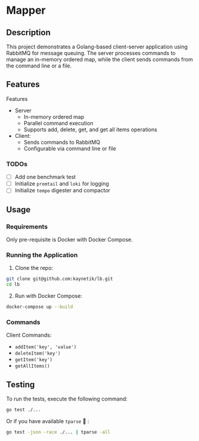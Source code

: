 # Mapper

## Description

This project demonstrates a Golang-based client-server application using RabbitMQ for message queuing. The server
processes commands to manage an in-memory ordered map, while the client sends commands from the command line or a file.

## Features

Features

- Server
    - In-memory ordered map
    - Parallel command execution
    - Supports add, delete, get, and get all items operations
- Client:
    - Sends commands to RabbitMQ
    - Configurable via command line or file

### TODOs

- [ ] Add one benchmark test
- [ ] Initialize `promtail` and `loki` for logging
- [ ] Initialize `tempo` digester and compactor

## Usage

### Requirements

Only pre-requisite is Docker with Docker Compose.

### Running the Application

1. Clone the repo:

```bash
git clone git@github.com:kaynetik/lb.git
cd lb
```

2. Run with Docker Compose:

```bash
docker-compose up --build
```

### Commands

Client Commands:

- `addItem('key', 'value')`
- `deleteItem('key')`
- `getItem('key')`
- `getAllItems()`

## Testing

To run the tests, execute the following command:

```bash
go test ./...
```

Or if you have available `tparse` :rocket: :

```bash
go test -json -race ./... | tparse -all
```